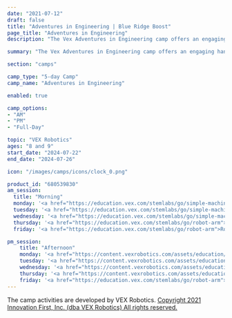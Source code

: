 ```yaml
---
date: "2021-07-12"
draft: false
title: "Adventures in Engineering | Blue Ridge Boost"
page_title: "Adventures in Engineering"
description: "The Vex Adventures in Engineering camp offers an engaging hands-on experience where campers design and build with VEX GO kits. Through a series of STEM lab units and activities, participants learn about simple machines, energy transfer, and the mechanics of movement. They engage in building and testing structures like inclined planes, levers, spring cars, and gears, deepening their understanding of engineering principles and the design process."

summary: "The Vex Adventures in Engineering camp offers an engaging hands-on experience where campers design and build with VEX GO kits. Through a series of STEM lab units and activities, participants learn about simple machines, energy transfer, and the mechanics of movement. They engage in building and testing structures like inclined planes, levers, spring cars, and gears, deepening their understanding of engineering principles and the design process."

section: "camps"

camp_type: "5-day Camp"
camp_name: "Adventures in Engineering"

enabled: true

camp_options: 
- "AM"
- "PM"
- "Full-Day"

topic: "VEX Robotics"
ages: "8 and 9"
start_date: "2024-07-22"
end_date: "2024-07-26"

icon: "/images/camps/icons/clock_0.png"

product_id: "680539830"
am_session:
  title: "Morning"
  monday: '<a href="https://education.vex.com/stemlabs/go/simple-machines">Simple Machines STEM Lab Unit, Lab 1</a>.<br>Students will use the VEX GO Kit to construct an inclined plane with three height levels and examine how height and gravity influence the travel distance of an object rolling down. They will measure the distance the VEX GO Blue Wheel covers after descending the plane at each height. Additionally, they will make predictions using data from prior experiments and demonstrations.<br> Extension Activities: <a href="https://education.vex.com/stemlabs/go/simple-machines/unit-overview/choice-board">Simple Machines Choice Board</a> &ndash; Photographer and Engineer.</a><br>'
  tuesday: '<a href="https://education.vex.com/stemlabs/go/simple-machines">Simple Machines STEM Lab Unit, Lab 2 and 3</a>.<br>In Lab 2, campers will construct and test a Lever using the VEX GO Kit to discover how a lever reduces the force required to lift an object, thus making work easier. Additionally, they will investigate how adjusting the pivot point affects the force needed to balance each side of the Lever.<br>In Lab 3, campers will construct a Spring Car using the GO Kit and explore how a wheel and axle facilitate easier movement. They will analyze how this mechanism impacts the travel distance. Using collected data, campers will make predictions and identify cause-and-effect relationships regarding how the wheel and axle help an object move more effortlessly.<br>Extension Activities: <a href="https://education.vex.com/stemlabs/go/simple-machines/unit-overview/choice-board">Simple Machines Choice Board</a> &ndash; Create a Cartoon Strip, Collage; <a href="https://content.vexrobotics.com/assets/education/stem-labs/docs/go/Activities/GO%20Activity%20-%20Equation%20Balancer.pdf">Equation Balancer</a>, <a href="https://content.vexrobotics.com/assets/education/stem-labs/docs/go/Activities/GO%20Activity%20-%20Design%20a%20Novel%20Diorama.pdf">Design a Novel Diorama</a>.'
  wednesday: '<a href="https://education.vex.com/stemlabs/go/simple-machines">Simple Machines STEM Lab Unit, Lab 4</a>.<br>In Lab 4, campers will examine how energy is transferred through gears. They will assemble a hand-powered clock using the VEX GO Kit, observing the interactions among gears to understand how one impacts another. Additionally, campers will observe and use the patterns in gear movements to forecast the behavior of the final gear.<br>Extension Activities: <a href="https://education.vex.com/stemlabs/go/simple-machines/unit-overview/choice-board">Simple Machines Choice Board</a> &ndash; Scavenger Hunt and Poem.</a>'
  thursday: '<a href="https://education.vex.com/stemlabs/go/robot-arm">Robot Arm</a>, Labs 1 and 3.<br>Students will use VEXcode GO to control the movement of the Robot Arm, to try to move it to each of the 4 quadrants of the tile.<br>Students will code the Robot Arm to move a disk, using the Electromagnet, to a new location on the tile.'
  friday: '<a href="https://education.vex.com/stemlabs/go/robot-arm">Robot Arm</a>, Lab 4.<br>Introduce the Eye Sensor by engaging in a discussion about how humans and robots see things. Compare and contrast the Eye Sensor to a human eye. Introduce the concept of a condition, and how a condition in coding helps tell what to do with a sensor’s data.<br>Students will code the Robot Arm to detect and move a disk, using the <Eye found object> block, to determine if something is in front of the Eye Sensor. At the Mid-Play Break, the teacher will talk about how to tell the Robot Arm what to do with the object it picked up.<brStudents will then code the Robot Arm to use both the Arm Motor and Base Motor to move the disk to a new location. During the Share portion, students will discuss what condition they used, and how the Eye Sensor made the Robot Arm more useful.'

pm_session:
    title: "Afternoon"
    monday: '<a href="https://content.vexrobotics.com/assets/education/stem-labs/docs/go/Activities/GO%20Activity%20-%20Ramp%20Racers.pdf">Ramp Racers</a> &ndash; Modify the wheel on your VEX GO Inclined Plane and race a friend! Test out the effects of adding weight to the wheel on your inclined plane.<br> <a href="https://content.vexrobotics.com/assets/education/stem-labs/docs/go/Activities/GO%20Activity%20-%20Strike.pdf">Strike!</a> &ndash; Bowl using the VEX GO Inclined Plane. Use different pivot points on an incline plane to knock the most pins over.'
    tuesday: '<a href="https://content.vexrobotics.com/assets/education/stem-labs/docs/go/Activities/GO%20Activity%20-%20Tallest%20Tower%20Challenge.pdf">Tallest Tower Activity</a> &ndash; Can you build the tallest freestanding tower using the same 10 pieces?<br> <a href="https://content.vexrobotics.com/assets/education/stem-labs/docs/go/Activities/GO%20Activity%20-%20Build%20It%20Make%20It%20Engineer%20It.pdf">Build it, Make it, Engineer it</a> &ndash; Can you build a house? Will it stay up during a windstorm?'
    wednesday: '<a href="https://content.vexrobotics.com/assets/education/stem-labs/docs/go/Activities/GO%20Activity%20-%20Astronaut%20Rescue.pdf">Astronaut Rescue Activity</a> &nbsp; The VEX GOAstronaut has fallen into a crater and needs your help! Use your design skills to create a rescue mechanism using a pulley to lift the astronaut out of the crater and back to safety!<br><a href="https://content.vexrobotics.com/assets/education/stem-labs/docs/go/Activities/GO%20Activity%20-%20Wheel%20and%20Axle%20Lunar%20Rover.pdf">Wheel and Axle Lunar Rover Activity</a> &ndash; Design a Lunar Rover that will need to have an axle and wheel to drive on the moon. Use as many axles and wheels as you need.'
    thursday: '<a href="https://content.vexrobotics.com/assets/education/stem-labs/docs/go/Activities/GO%20Activity%20Series%20-%20Super%20Bowler.pdf">Super Bowler</a>. &ndash; What happens when we pull back or stretch, a rubber band? What happens when we release it? The distance that the rubber band travels depends on how much or how little we stretch it, right? Why do you think that is? (You may want to demonstrate this with a household rubber band.) Today we are going to build a car that is powered by a rubber band. We are going to explore this idea of using a rubber band to power a car, by building and experimenting with a VEX GO Slingshot Car! The Slingshot Car is a machine that is powered by the tension in a rubber band. First, we are going to build the Slingshot Car with our VEX GO Kits, and test the build to see how it works. Then, we will experiment with pulling the car back different distances to create more or less tension in the rubber band, to see how that changes the movement of the Slingshot Car. Finally, we will use what we’ve learned to play a bowling game with the Slingshot Car!'
    friday: '<a href="https://education.vex.com/stemlabs/go/robot-arm">Robot Arm</a>, Lab 5.<br>Students are introduce the idea of robotic decision making using chores in daily life. How do you know how to put away materials in the classroom? Or your clothes at home? Talk about how humans think to sort objects, but robots follow patterns to make decisions. How can we code the Robot Arm to make a decision? <br>Students will code the Robot Arm to identify and move one colored disk to a specific location, based on the color. At the Mid-Play Break, students will try to guess the Robot Arm’s “favorite color” based on the code. Then, they will test to see if they are right. <br>Students will then code the Robot Arm to identify and sort all three colored disks and move to specific locations based on color.  Students will discuss other objects the Robot Arm could sort, and make connections to real-world robots (like palletizing based on product, sensors, similar shapes/appearance).'
---
```


<div class="container">
The camp activities are developed by VEX Robotics. <a href="https://www.vexrobotics.com/copyright-notice">Copyright 2021 Innovation First, Inc. (dba VEX Robotics) All rights reserved.</a>
</div>